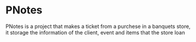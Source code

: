 # PNotes
PNotes is a project that makes a ticket from a purchese in a banquets store, it storage the information of the client, event and items that the store loan
